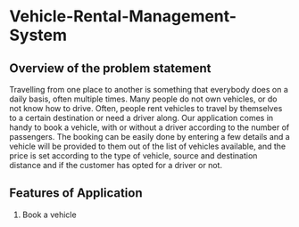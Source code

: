 # Vehicle-Rental-Management-System
## Overview of the problem statement 

Travelling from one place to another is something that everybody does on a daily basis, often multiple times. Many people do not own vehicles, or do not know how to drive. Often, people rent vehicles to travel by themselves to a certain destination or need a driver along. Our application comes in handy to book a vehicle, with or without a driver according to the number of passengers. The booking can be easily done by entering a few details and a vehicle will be provided to them out of the list of vehicles available, and the price is set according to the type of vehicle, source and destination distance and if the customer has opted for a driver or not. 

## Features of Application
1. Book a vehicle 
